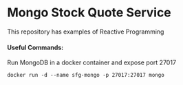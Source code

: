# Mongo Stock Quote Service

This repository has examples of Reactive Programming

#### Useful Commands:
Run MongoDB in a docker container and expose port 27017

```docker run -d --name sfg-mongo -p 27017:27017 mongo```
